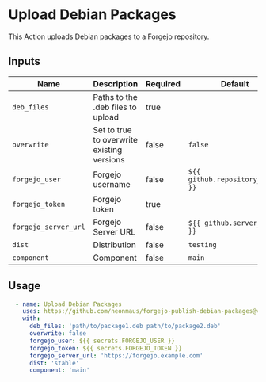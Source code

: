# Upload Debian Packages

This Action uploads Debian packages to a Forgejo repository.

## Inputs

| Name                  | Description                                   | Required | Default                         |
|-----------------------|-----------------------------------------------|----------|---------------------------------|
| `deb_files`           | Paths to the .deb files to upload             | true     |                                 |
| `overwrite`           | Set to true to overwrite existing versions    | false    | `false`                         |
| `forgejo_user`        | Forgejo username                              | false    | `${{ github.repository_owner }}`|
| `forgejo_token`       | Forgejo token                                 | true     |                                 |
| `forgejo_server_url`  | Forgejo Server URL                            | false    | `${{ github.server_url }}`      |
| `dist`                | Distribution                                  | false    | `testing`                       |
| `component`           | Component                                     | false    | `main`                          |

## Usage

```yaml
  - name: Upload Debian Packages
    uses: https://github.com/neonmaus/forgejo-publish-debian-packages@v1
    with:
      deb_files: 'path/to/package1.deb path/to/package2.deb'
      overwrite: false
      forgejo_user: ${{ secrets.FORGEJO_USER }}
      forgejo_token: ${{ secrets.FORGEJO_TOKEN }}
      forgejo_server_url: 'https://forgejo.example.com'
      dist: 'stable'
      component: 'main'
